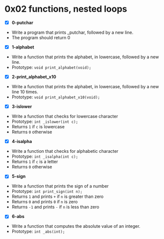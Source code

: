 # 0x02 functions, nested loops

- [x] **0-putchar**
- Write a program that prints _putchar, followed by a new line.
- The program should return 0

- [x] **1-alphabet**
- Write a function that prints the alphabet, in lowercase, followed by a new line.
- Prototype: `void print_alphabet(void);`

- [x] **2-print_alphabet_x10**
- Write a function that prints the alphabet, in lowercase, followed by a new line 10 times.
- Prototype: `void print_alphabet_x10(void);`

- [x] **3-islower**
- Write a function that checks for lowercase character
- Prototype: `int _islower(int c);`
- Returns `1` if `c` is lowercase
- Returns `0` otherwise

- [x] **4-isalpha**
- Write a function that checks for alphabetic character
- Prototype: `int _isalpha(int c);`
- Returns `1` if `c` is a letter
- Returns `0` otherwise

- [x] **5-sign**
- Write a function that prints the sign of a number
- Prototype: `int print_sign(int n);`
- Returns `1` and prints `+` if `n` is greater than zero
- Returns `0` and prints `0` if `n` is zero
- Returns `-1` and prints `-` if `n` is less than zero

- [x] **6-abs**
- Write a function that computes the absolute value of an integer.
- Prototype: `int _abs(int);`
